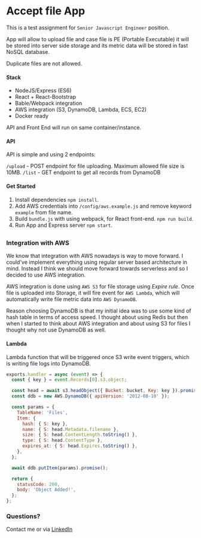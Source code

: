 # Accept file App
This is a test assignment for `Senior Javascript Engineer` position.

App will allow to upload file and case file is PE (Portable Executable) it will be stored into server side storage and its metric data will be stored in fast NoSQL database.

Duplicate files are not allowed.

#### Stack
- NodeJS/Express (ES6)
- React + React-Bootstrap
- Bable/Webpack integration
- AWS integration (S3, DynamoDB, Lambda, ECS, EC2)
- Docker ready

API and Front End will run on same container/instance.

#### API

API is simple and using 2 endpoints:

`/upload` - POST endpoint for file uploading. Maximum allowed file size is 10MB.
`/list` - GET endpoint to get all records from DynamoDB

#### Get Started

1. Install dependencies `npm install`.
2. Add AWS credentials into `/config/aws.example.js` and remove keyword `example` from file name.
2. Build `bundle.js` with using webpack, for React front-end. `npm run build`.
3. Run App and Express server `npm start`.

##
### Integration with AWS

We know that integration with AWS nowadays is way to move forward. I could've implement everything using regular server based architecture in mind. Instead I think we should move forward towards serverless and so I decided to use AWS integration.

AWS integration is done using `AWS S3` for file storage using *Expire rule*. Once file is uploaded into Storage, it will fire event for `AWS Lambda`, which will automatically write file metric data into `AWS DynamoDB`.

Reason choosing DynamoDB is that my initial idea was to use some kind of hash table in terms of access speed. I thought about using Redis but then when I started to think about AWS integration and about using S3 for files I thought why not use DynamoDB as well.

#### Lambda

Lambda function that will be triggered once S3 write event triggers, which is writing file logs into DynamoDB.

```javascript
exports.handler = async (event) => {
  const { key } = event.Records[0].s3.object;

  const head = await s3.headObject({ Bucket: bucket, Key: key }).promise();
  const ddb = new AWS.DynamoDB({ apiVersion: '2012-08-10' });

  const params = {
    TableName: 'Files',
    Item: {
      hash: { S: key },
      name: { S: head.Metadata.filename },
      size: { S: head.ContentLength.toString() },
      type: { S: head.ContentType },
      expires_at: { S: head.Expires.toString() },
    },
  };

  await ddb.putItem(params).promise();

  return {
    statusCode: 200,
    body: 'Object Added!',
  };
};
```

### Questions?

Contact me or via [LinkedIn](https://www.linkedin.com/in/rando-rostok-msc-a1118a161)
